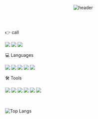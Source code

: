<div align="center">
  
  ![header](https://capsule-render.vercel.app/api?type=Cylinder&text=I.sak2's&nbsp;Git)
</div>

<br><br>

👉 call
<br><br>
<a href="https://www.instagram.com/i.sak2?igsh=a3RycGYwNDF3OG0%3D&utm_source=qr" target="_blank"><img src="https://img.shields.io/badge/Instagram-E4405F?style=flat&logo=instagram&logoColor=white"/></a>
<a href="https://github.com/isakdevelop/" target= "_blank"><img src="https://img.shields.io/badge/github-181717?style=flat&logo=github&logoColor=white"></a>
<img src="https://img.shields.io/badge/daishi7462@naver.com-03C75A?style=flat&logo=naver&logoColor=white">

💻 Languages
<br><br>
<img src="https://img.shields.io/badge/Java-ff7f00?style=flat&logo=coffeescript&logoColor=white">
<img src="https://img.shields.io/badge/Spring-6DB33F?style=flat&logo=spring&logoColor=white">
<img src="https://img.shields.io/badge/C-A8B9CC?style=flat&logo=c&logoColor=white">
<img src="https://img.shields.io/badge/C++-00599C?style=flat&logo=cplusplus&logoColor=white">
<img src="https://img.shields.io/badge/Python-3776AB?style=flat&logo=python&logoColor=white">


🛠 Tools
<br><br>
<img src="https://img.shields.io/badge/Intellij IDEA-F05650?style=flat&logo=intellijidea&logoColor=black">
<img src="https://img.shields.io/badge/PyCharm-3CB371?style=flat&logo=pycharm&logoColor=black">
<img src="https://img.shields.io/badge/CLion-4B89DC?style=flat&logo=clion&logoColor=black">
<img src="https://img.shields.io/badge/Eclipse-2C2255?style=flat&logo=Eclipse%20IDE&logoColor=white">
<img src="https://img.shields.io/badge/MySQL-4479A1?style=flat&logo=MySQL&logoColor=white">
<img src="https://img.shields.io/badge/phpMyAdmin-6C78AF?style=flat&logo=phpmyadmin&logoColor=white">

<br><br>
![Top Langs](https://github-readme-stats.vercel.app/api/top-langs/?username=isakdevelop&layout=compact)
